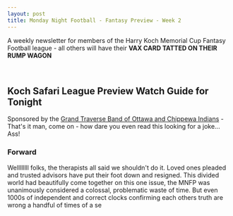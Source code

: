 ```yaml
---
layout: post
title: Monday Night Football - Fantasy Preview - Week 2
---
```


A weekly newsletter for members of the Harry Koch Memorial Cup Fantasy Football league - all others will have their **VAX CARD TATTED ON THEIR RUMP WAGON**

<br/>

## Koch Safari League Preview Watch Guide for Tonight

Sponsored by the [Grand Traverse Band of Ottawa and Chippewa Indians](http://www.gtbindians.org/) - That's it man, come on - how dare you even read this looking for a joke... Ass!  

### Forward

Wellllllll folks, the therapists all said we shouldn't do it. Loved ones pleaded and trusted advisors have put their foot down and resigned. This divided world had beautifully come together on this one issue, the MNFP was unanimously considered a colossal, problematic waste of time. But even 1000s of independent and correct clocks confirming each others truth are wrong a handful of times of a se

